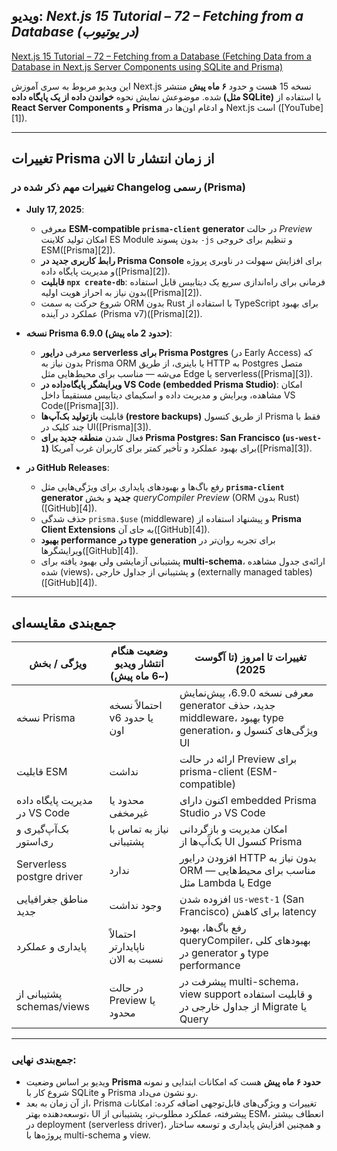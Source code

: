 ## ویدیو: *Next.js 15 Tutorial – 72 – Fetching from a Database (در یوتیوب)*

[Next.js 15 Tutorial – 72 – Fetching from a Database (Fetching Data from a Database in Next.js Server Components using SQLite and Prisma)](https://www.youtube.com/watch?v=IUeSwzvz9i4&utm_source=chatgpt.com)

این ویدیو مربوط به سری آموزش Next.js نسخه 15 هست و حدود **۶ ماه پیش** منتشر شده. موضوعش نمایش نحوه **خواندن داده از یک پایگاه داده (مثل SQLite)** با استفاده از **React Server Components** و **Prisma** و ادغام اون‌ها در Next.js است ([YouTube][1]).

---

## تغییرات Prisma از زمان انتشار تا الان

### تغییرات مهم ذکر شده در Changelog رسمی (Prisma)

* **July 17, 2025**:

  * معرفی **ESM-compatible `prisma-client` generator** در حالت *Preview*
    امکان تولید کلاینت ES Module بدون پسوند `-js` و تنظیم برای خروجی ESM([Prisma][2]).
  * **رابط کاربری جدید در Prisma Console** برای افزایش سهولت در ناوبری پروژه و مدیریت پایگاه داده([Prisma][2]).
  * **قابلیت `npx create-db`**: فرمانی برای راه‌اندازی سریع یک دیتابیس قابل استفاده بدون نیاز به احراز هویت اولیه([Prisma][2]).
  * شروع حرکت به سمت ORM بدون Rust با استفاده از TypeScript برای بهبود عملکرد در آینده (Prisma v7)([Prisma][2]).

* **نسخه Prisma 6.9.0 (حدود 2 ماه پیش)**:

  * معرفی **درایور serverless برای Prisma Postgres** (در Early Access) که بدون نیاز به Prisma ORM یا باینری‌، از طریق HTTP به Postgres متصل می‌شه — مناسب برای محیط‌هایی مثل Edge یا serverless([Prisma][3]).
  * **ویرایشگر پایگاه‌داده در VS Code (embedded Prisma Studio)**: امکان مشاهده، ویرایش و مدیریت داده‌ و اسکیمای دیتابیس مستقیماً داخل VS Code([Prisma][3]).
  * قابلیت **بازتولید بک‌آپ‌ها (restore backups)** از طریق کنسول Prisma فقط با چند کلیک در UI([Prisma][3]).
  * فعال شدن **منطقه جدید برای Prisma Postgres: San Francisco (`us-west-1`)** برای بهبود عملکرد و تأخیر کمتر برای کاربران غرب آمریکا([Prisma][3]).

* **در GitHub Releases**:

  * رفع باگ‌ها و بهبودهای پایداری برای ویژگی‌هایی مثل **`prisma-client` generator جدید** و بخش *queryCompiler Preview* (ORM بدون Rust)([GitHub][4]).
  * حذف شدگی `prisma.$use` (middleware) و پیشنهاد استفاده از **Prisma Client Extensions** به جای آن([GitHub][4]).
  * **بهبود performance در type generation** برای تجربه روان‌تر در ویرایشگرها([GitHub][4]).
  * پشتیبانی آزمایشی ولی بهبود یافته برای **multi-schema**، ارائه‌ی جدول مشاهده شده (views)، و پشتیبانی از جداول خارجی (externally managed tables)([GitHub][4]).

---

## جمع‌بندی مقایسه‌ای

| ویژگی / بخش                   | وضعیت هنگام انتشار ویدیو (\~6 ماه پیش) | تغییرات تا امروز (تا آگوست 2025)                                                                        |
| ----------------------------- | -------------------------------------- | ------------------------------------------------------------------------------------------------------- |
| نسخه Prisma                   | احتمالاً نسخه v6 یا حدود اون           | معرفی نسخه 6.9.0، پیش‌نمایش generator جدید، حذف middleware، بهبود type generation، ویژگی‌های کنسول و UI |
| قابلیت ESM                    | نداشت                                  | ارائه در حالت Preview برای prisma-client (ESM-compatible)                                               |
| مدیریت پایگاه داده در VS Code | محدود یا غیرمخفی                       | اکنون دارای embedded Prisma Studio در VS Code                                                           |
| بک‌آپ‌گیری و ری‌استور         | نیاز به تماس با پشتیبانی               | امکان مدیریت و بازگردانی بک‌آپ‌ها از UI کنسول Prisma                                                    |
| Serverless postgre driver     | ندارد                                  | افزودن درایور HTTP بدون نیاز به ORM — مناسب برای محیط‌هایی مثل Lambda یا Edge                           |
| مناطق جغرافیایی جدید          | وجود نداشت                             | افزوده شدن `us-west-1` (San Francisco) برای کاهش latency                                                |
| پایداری و عملکرد              | احتمالاً ناپایدارتر نسبت به الان       | رفع باگ‌ها، بهبود queryCompiler، بهبود‌های کلی در generator و type performance                          |
| پشتیبانی از schemas/views     | در حالت Preview یا محدود               | پیشرفت در multi-schema، view support و قابلیت استفاده از جداول خارجی در Migrate یا Query                |

---

### جمع‌بندی نهایی:

* ویدیو بر اساس وضعیت **Prisma حدود ۶ ماه پیش** هست که امکانات ابتدایی و نمونه شروع کار با SQLite و Prisma رو نشون می‌داد.
* از آن زمان به بعد، Prisma تغییرات و ویژگی‌های قابل‌توجهی اضافه کرده: امکانات توسعه‌دهنده بهتر، UI پیشرفته، عملکرد مطلوب‌تر، پشتیبانی از ESM، انعطاف بیشتر در deployment (serverless driver)، و همچنین افزایش پایداری و توسعه ساختار پروژه‌ها با multi-schema و view.